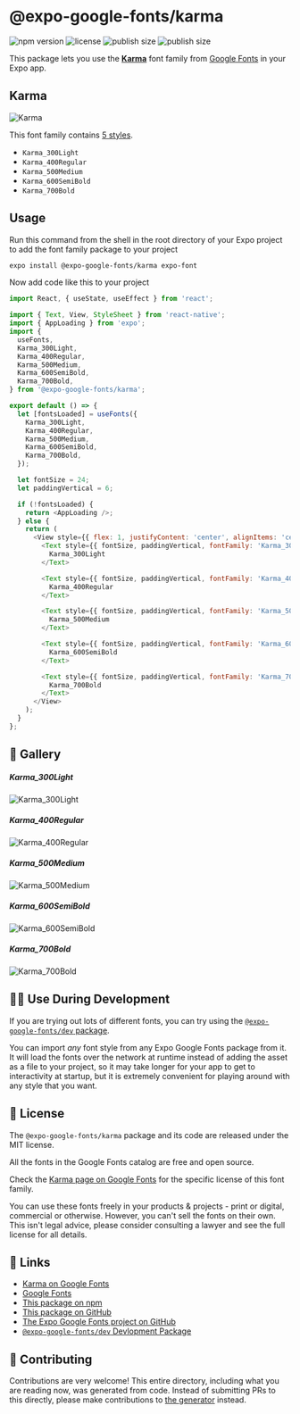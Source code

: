 # @expo-google-fonts/karma

![npm version](https://flat.badgen.net/npm/v/@expo-google-fonts/karma)
![license](https://flat.badgen.net/github/license/expo/google-fonts)
![publish size](https://flat.badgen.net/packagephobia/install/@expo-google-fonts/karma)
![publish size](https://flat.badgen.net/packagephobia/publish/@expo-google-fonts/karma)

This package lets you use the [**Karma**](https://fonts.google.com/specimen/Karma) font family from [Google Fonts](https://fonts.google.com/) in your Expo app.

## Karma

![Karma](./font-family.png)

This font family contains [5 styles](#-gallery).

- `Karma_300Light`
- `Karma_400Regular`
- `Karma_500Medium`
- `Karma_600SemiBold`
- `Karma_700Bold`

## Usage

Run this command from the shell in the root directory of your Expo project to add the font family package to your project
```sh
expo install @expo-google-fonts/karma expo-font
```

Now add code like this to your project
```js
import React, { useState, useEffect } from 'react';

import { Text, View, StyleSheet } from 'react-native';
import { AppLoading } from 'expo';
import {
  useFonts,
  Karma_300Light,
  Karma_400Regular,
  Karma_500Medium,
  Karma_600SemiBold,
  Karma_700Bold,
} from '@expo-google-fonts/karma';

export default () => {
  let [fontsLoaded] = useFonts({
    Karma_300Light,
    Karma_400Regular,
    Karma_500Medium,
    Karma_600SemiBold,
    Karma_700Bold,
  });

  let fontSize = 24;
  let paddingVertical = 6;

  if (!fontsLoaded) {
    return <AppLoading />;
  } else {
    return (
      <View style={{ flex: 1, justifyContent: 'center', alignItems: 'center' }}>
        <Text style={{ fontSize, paddingVertical, fontFamily: 'Karma_300Light' }}>
          Karma_300Light
        </Text>

        <Text style={{ fontSize, paddingVertical, fontFamily: 'Karma_400Regular' }}>
          Karma_400Regular
        </Text>

        <Text style={{ fontSize, paddingVertical, fontFamily: 'Karma_500Medium' }}>
          Karma_500Medium
        </Text>

        <Text style={{ fontSize, paddingVertical, fontFamily: 'Karma_600SemiBold' }}>
          Karma_600SemiBold
        </Text>

        <Text style={{ fontSize, paddingVertical, fontFamily: 'Karma_700Bold' }}>
          Karma_700Bold
        </Text>
      </View>
    );
  }
};

```

## 🔡 Gallery

##### Karma_300Light
![Karma_300Light](./Karma_300Light.ttf.png)

##### Karma_400Regular
![Karma_400Regular](./Karma_400Regular.ttf.png)

##### Karma_500Medium
![Karma_500Medium](./Karma_500Medium.ttf.png)

##### Karma_600SemiBold
![Karma_600SemiBold](./Karma_600SemiBold.ttf.png)

##### Karma_700Bold
![Karma_700Bold](./Karma_700Bold.ttf.png)


## 👩‍💻 Use During Development

If you are trying out lots of different fonts, you can try using the [`@expo-google-fonts/dev` package](https://github.com/expo/google-fonts/tree/master/font-packages/dev#readme).

You can import *any* font style from any Expo Google Fonts package from it. It will load the fonts
over the network at runtime instead of adding the asset as a file to your project, so it may take longer
for your app to get to interactivity at startup, but it is extremely convenient
for playing around with any style that you want.

## 📖 License

The `@expo-google-fonts/karma` package and its code are released under the MIT license.

All the fonts in the Google Fonts catalog are free and open source.

Check the [Karma page on Google Fonts](https://fonts.google.com/specimen/Karma) for the specific license of this font family.

You can use these fonts freely in your products & projects - print or digital, commercial or otherwise. However, you can't sell the fonts on their own. This isn't legal advice, please consider consulting a lawyer and see the full license for all details.

## 🔗 Links

- [Karma on Google Fonts](https://fonts.google.com/specimen/Karma)
- [Google Fonts](https://fonts.google.com/)
- [This package on npm](https://www.npmjs.com/package/@expo-google-fonts/karma)
- [This package on GitHub](https://github.com/expo/google-fonts/tree/master/font-packages/karma)
- [The Expo Google Fonts project on GitHub](https://github.com/expo/google-fonts)
- [`@expo-google-fonts/dev` Devlopment Package](https://github.com/expo/google-fonts/tree/master/font-packages/dev)

## 🤝 Contributing

Contributions are very welcome! This entire directory, including what you are reading now, was generated from code. Instead of submitting PRs to this directly, please make contributions to [the generator](https://github.com/expo/google-fonts/tree/master/packages/generator) instead.
